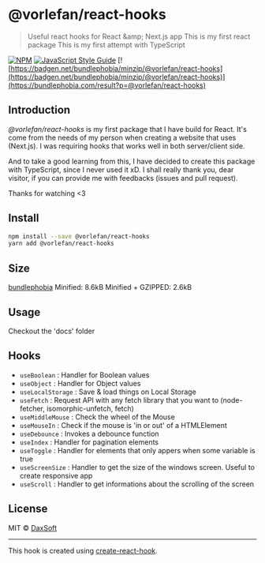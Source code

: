 # @vorlefan/react-hooks

> Useful react hooks for React &amp;amp; Next.js app
> This is my first react package
> This is my first attempt with TypeScript

[![NPM](https://img.shields.io/npm/v/@vorlefan/react-hooks.svg)](https://www.npmjs.com/package/@vorlefan/react-hooks) [![JavaScript Style Guide](https://img.shields.io/badge/code_style-standard-brightgreen.svg)](https://standardjs.com) [![https://badgen.net/bundlephobia/minzip/@vorlefan/react-hooks](https://badgen.net/bundlephobia/minzip/@vorlefan/react-hooks)](https://bundlephobia.com/result?p=@vorlefan/react-hooks)

## Introduction

_@vorlefan/react-hooks_ is my first package that I have build for React. It's come from the needs of my person when creating a website that uses (Next.js). I was requiring hooks that works well in both server/client side.

And to take a good learning from this, I have decided to create this package with TypeScript, since I never used it xD.
I shall really thank you, dear visitor, if you can provide me with feedbacks (issues and pull request).

Thanks for watching <3

## Install

```bash
npm install --save @vorlefan/react-hooks
yarn add @vorlefan/react-hooks
```

## Size

[bundlephobia](https://bundlephobia.com/result?p=@vorlefan/react-hooks@1.2.0)
Minified: 8.6kB
Minified + GZIPPED: 2.6kB

## Usage

Checkout the 'docs' folder

## Hooks

-   `useBoolean` : Handler for Boolean values
-   `useObject` : Handler for Object values
-   `useLocalStorage` : Save & load things on Local Storage
-   `useFetch` : Request API with any fetch library that you want to (node-fetcher, isomorphic-unfetch, fetch)
-   `useMiddleMouse` : Check the wheel of the Mouse
-   `useMouseIn` : Check if the mouse is 'in or out' of a HTMLElement
-   `useDebounce` : Invokes a debounce function
-   `useIndex` : Handler for pagination elements
-   `useToggle` : Handler for elements that only appers when some variable is true
-   `useScreenSize` : Handler to get the size of the windows screen. Useful to create responsive app
-   `useScroll` : Handler to get informations about the scrolling of the screen

## License

MIT © [DaxSoft](https://github.com/DaxSoft)

---

This hook is created using [create-react-hook](https://github.com/hermanya/create-react-hook).
